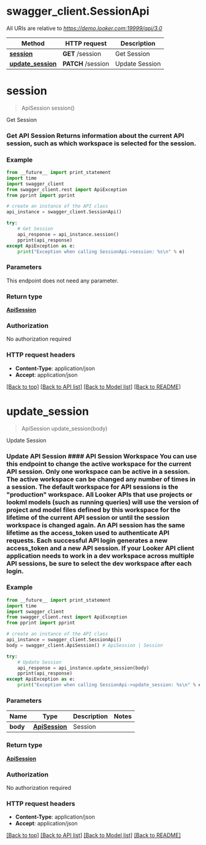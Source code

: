 # swagger_client.SessionApi

All URIs are relative to *https://demo.looker.com:19999/api/3.0*

Method | HTTP request | Description
------------- | ------------- | -------------
[**session**](SessionApi.md#session) | **GET** /session | Get Session
[**update_session**](SessionApi.md#update_session) | **PATCH** /session | Update Session


# **session**
> ApiSession session()

Get Session

### Get API Session  Returns information about the current API session, such as which workspace is selected for the session. 

### Example 
```python
from __future__ import print_statement
import time
import swagger_client
from swagger_client.rest import ApiException
from pprint import pprint

# create an instance of the API class
api_instance = swagger_client.SessionApi()

try: 
    # Get Session
    api_response = api_instance.session()
    pprint(api_response)
except ApiException as e:
    print("Exception when calling SessionApi->session: %s\n" % e)
```

### Parameters
This endpoint does not need any parameter.

### Return type

[**ApiSession**](ApiSession.md)

### Authorization

No authorization required

### HTTP request headers

 - **Content-Type**: application/json
 - **Accept**: application/json

[[Back to top]](#) [[Back to API list]](../README.md#documentation-for-api-endpoints) [[Back to Model list]](../README.md#documentation-for-models) [[Back to README]](../README.md)

# **update_session**
> ApiSession update_session(body)

Update Session

### Update API Session  #### API Session Workspace  You can use this endpoint to change the active workspace for the current API session.  Only one workspace can be active in a session. The active workspace can be changed any number of times in a session.  The default workspace for API sessions is the \"production\" workspace.  All Looker APIs that use projects or lookml models (such as running queries) will use the version of project and model files defined by this workspace for the lifetime of the current API session or until the session workspace is changed again.  An API session has the same lifetime as the access_token used to authenticate API requests. Each successful API login generates a new access_token and a new API session.  If your Looker API client application needs to work in a dev workspace across multiple API sessions, be sure to select the dev workspace after each login. 

### Example 
```python
from __future__ import print_statement
import time
import swagger_client
from swagger_client.rest import ApiException
from pprint import pprint

# create an instance of the API class
api_instance = swagger_client.SessionApi()
body = swagger_client.ApiSession() # ApiSession | Session

try: 
    # Update Session
    api_response = api_instance.update_session(body)
    pprint(api_response)
except ApiException as e:
    print("Exception when calling SessionApi->update_session: %s\n" % e)
```

### Parameters

Name | Type | Description  | Notes
------------- | ------------- | ------------- | -------------
 **body** | [**ApiSession**](ApiSession.md)| Session | 

### Return type

[**ApiSession**](ApiSession.md)

### Authorization

No authorization required

### HTTP request headers

 - **Content-Type**: application/json
 - **Accept**: application/json

[[Back to top]](#) [[Back to API list]](../README.md#documentation-for-api-endpoints) [[Back to Model list]](../README.md#documentation-for-models) [[Back to README]](../README.md)

